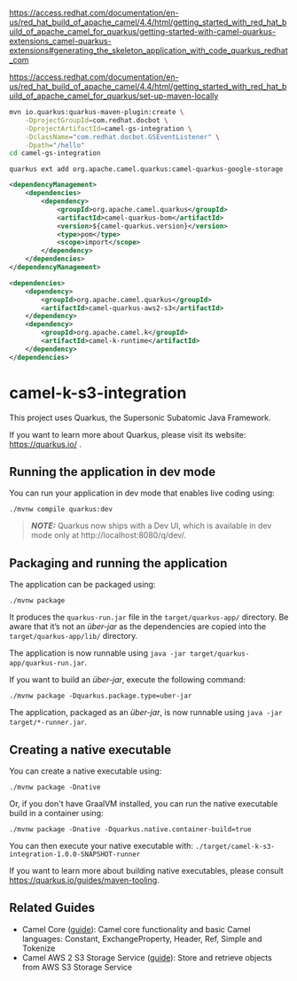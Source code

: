 https://access.redhat.com/documentation/en-us/red_hat_build_of_apache_camel/4.4/html/getting_started_with_red_hat_build_of_apache_camel_for_quarkus/getting-started-with-camel-quarkus-extensions_camel-quarkus-extensions#generating_the_skeleton_application_with_code_quarkus_redhat_com


https://access.redhat.com/documentation/en-us/red_hat_build_of_apache_camel/4.4/html/getting_started_with_red_hat_build_of_apache_camel_for_quarkus/set-up-maven-locally

```sh
mvn io.quarkus:quarkus-maven-plugin:create \
    -DprojectGroupId=com.redhat.docbot \
    -DprojectArtifactId=camel-gs-integration \
    -DclassName="com.redhat.docbot.GSEventListener" \
    -Dpath="/hello"
cd camel-gs-integration
```

```
quarkus ext add org.apache.camel.quarkus:camel-quarkus-google-storage
```

```xml
<dependencyManagement>
    <dependencies>
        <dependency>
            <groupId>org.apache.camel.quarkus</groupId>
            <artifactId>camel-quarkus-bom</artifactId>
            <version>${camel-quarkus.version}</version>
            <type>pom</type>
            <scope>import</scope>
        </dependency>
    </dependencies>
</dependencyManagement>

<dependencies>
    <dependency>
        <groupId>org.apache.camel.quarkus</groupId>
        <artifactId>camel-quarkus-aws2-s3</artifactId>
    </dependency>
    <dependency>
        <groupId>org.apache.camel.k</groupId>
        <artifactId>camel-k-runtime</artifactId>
    </dependency>
</dependencies>
```

# camel-k-s3-integration

This project uses Quarkus, the Supersonic Subatomic Java Framework.

If you want to learn more about Quarkus, please visit its website: https://quarkus.io/ .

## Running the application in dev mode

You can run your application in dev mode that enables live coding using:
```shell script
./mvnw compile quarkus:dev
```

> **_NOTE:_**  Quarkus now ships with a Dev UI, which is available in dev mode only at http://localhost:8080/q/dev/.

## Packaging and running the application

The application can be packaged using:
```shell script
./mvnw package
```
It produces the `quarkus-run.jar` file in the `target/quarkus-app/` directory.
Be aware that it’s not an _über-jar_ as the dependencies are copied into the `target/quarkus-app/lib/` directory.

The application is now runnable using `java -jar target/quarkus-app/quarkus-run.jar`.

If you want to build an _über-jar_, execute the following command:
```shell script
./mvnw package -Dquarkus.package.type=uber-jar
```

The application, packaged as an _über-jar_, is now runnable using `java -jar target/*-runner.jar`.

## Creating a native executable

You can create a native executable using: 
```shell script
./mvnw package -Dnative
```

Or, if you don't have GraalVM installed, you can run the native executable build in a container using: 
```shell script
./mvnw package -Dnative -Dquarkus.native.container-build=true
```

You can then execute your native executable with: `./target/camel-k-s3-integration-1.0.0-SNAPSHOT-runner`

If you want to learn more about building native executables, please consult https://quarkus.io/guides/maven-tooling.

## Related Guides

- Camel Core ([guide](https://access.redhat.com/documentation/en-us/red_hat_build_of_apache_camel/4.4/html/red_hat_build_of_apache_camel_for_quarkus_reference/camel-quarkus-extensions-reference#extensions-core)): Camel core functionality and basic Camel languages: Constant, ExchangeProperty, Header, Ref, Simple and Tokenize
- Camel AWS 2 S3 Storage Service ([guide](https://access.redhat.com/documentation/en-us/red_hat_build_of_apache_camel/4.4/html/red_hat_build_of_apache_camel_for_quarkus_reference/camel-quarkus-extensions-reference#extensions-aws2-s3)): Store and retrieve objects from AWS S3 Storage Service
